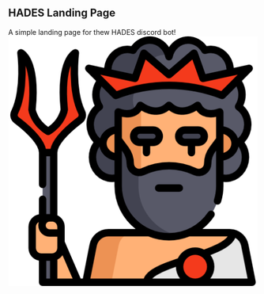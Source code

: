 ## HADES Landing Page

A simple landing page for thew HADES discord bot!
![Hades Bot Icon](/public/oghadeslogo.png)
